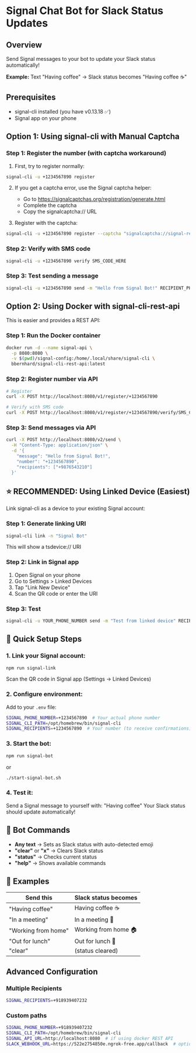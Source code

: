 # Signal Chat Bot for Slack Status Updates

## Overview
Send Signal messages to your bot to update your Slack status automatically!

**Example:** Text "Having coffee" → Slack status becomes "Having coffee ☕"

## Prerequisites
- signal-cli installed (you have v0.13.18 ✅)
- Signal app on your phone

## Option 1: Using signal-cli with Manual Captcha

### Step 1: Register the number (with captcha workaround)

1. First, try to register normally:
```bash
signal-cli -u +1234567890 register
```

2. If you get a captcha error, use the Signal captcha helper:
   - Go to https://signalcaptchas.org/registration/generate.html
   - Complete the captcha
   - Copy the signalcaptcha:// URL

3. Register with the captcha:
```bash
signal-cli -u +1234567890 register --captcha "signalcaptcha://signal-recaptcha.CAPTCHA_TOKEN_HERE"
```

### Step 2: Verify with SMS code
```bash
signal-cli -u +1234567890 verify SMS_CODE_HERE
```

### Step 3: Test sending a message
```bash
signal-cli -u +1234567890 send -m "Hello from Signal Bot!" RECIPIENT_PHONE_NUMBER
```

## Option 2: Using Docker with signal-cli-rest-api

This is easier and provides a REST API:

### Step 1: Run the Docker container
```bash
docker run -d --name signal-api \
  -p 8080:8080 \
  -v $(pwd)/signal-config:/home/.local/share/signal-cli \
  bbernhard/signal-cli-rest-api:latest
```

### Step 2: Register number via API
```bash
# Register
curl -X POST http://localhost:8080/v1/register/+1234567890

# Verify with SMS code
curl -X POST http://localhost:8080/v1/register/+1234567890/verify/SMS_CODE
```

### Step 3: Send messages via API
```bash
curl -X POST http://localhost:8080/v2/send \
  -H "Content-Type: application/json" \
  -d '{
    "message": "Hello from Signal Bot!",
    "number": "+1234567890",
    "recipients": ["+9876543210"]
  }'
```

## ⭐ RECOMMENDED: Using Linked Device (Easiest)

Link signal-cli as a device to your existing Signal account:

### Step 1: Generate linking URI
```bash
signal-cli link -n "Signal Bot"
```

This will show a tsdevice:// URI

### Step 2: Link in Signal app
1. Open Signal on your phone
2. Go to Settings > Linked Devices
3. Tap "Link New Device"
4. Scan the QR code or enter the URI

### Step 3: Test
```bash
signal-cli -u YOUR_PHONE_NUMBER send -m "Test from linked device" RECIPIENT_NUMBER
```

## 🚀 Quick Setup Steps

### 1. Link your Signal account:
```bash
npm run signal-link
```
Scan the QR code in Signal app (Settings → Linked Devices)

### 2. Configure environment:
Add to your `.env` file:
```bash
SIGNAL_PHONE_NUMBER=+1234567890  # Your actual phone number
SIGNAL_CLI_PATH=/opt/homebrew/bin/signal-cli
SIGNAL_RECIPIENTS=+1234567890  # Your number (to receive confirmations)
```

### 3. Start the bot:
```bash
npm run signal-bot
```
or
```bash
./start-signal-bot.sh
```

### 4. Test it:
Send a Signal message to yourself with: "Having coffee"
Your Slack status should update automatically!

## 💬 Bot Commands

- **Any text** → Sets as Slack status with auto-detected emoji
- **"clear"** or **"x"** → Clears Slack status  
- **"status"** → Checks current status
- **"help"** → Shows available commands

## 🎯 Examples

| Send this | Slack status becomes |
|-----------|---------------------|
| "Having coffee" | Having coffee ☕ |
| "In a meeting" | In a meeting 📅 |
| "Working from home" | Working from home 🏠 |
| "Out for lunch" | Out for lunch 🍴 |
| "clear" | (status cleared) |

## Advanced Configuration

### Multiple Recipients
```bash
SIGNAL_RECIPIENTS=+918939407232
```

### Custom paths
```bash
SIGNAL_PHONE_NUMBER=+918939407232
SIGNAL_CLI_PATH=/opt/homebrew/bin/signal-cli
SIGNAL_API_URL=http://localhost:8080  # if using docker REST API
SLACK_WEBHOOK_URL=https://522e2754850e.ngrok-free.app/callback  # optional
```